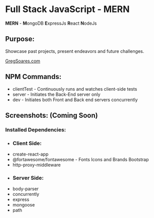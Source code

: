 # Full Stack JavaScript - MERN
   **MERN** - **M**ongoDB **E**xpressJs **R**eact **N**odeJs 

## Purpose:
  Showcase past projects, present endeavors and future challenges.
  
[GregSoares.com](https://gregsoares.com)

## NPM Commands:

 * clientTest - Continuously runs and watches client-side tests
 * server - Initiates the Back-End server only
 * dev - Initiates both Front and Back end servers concurrently

## Screenshots: (Coming Soon)

### Installed Dependencies: 
    
- ### Client Side: 
 * create-react-app
 * @fortawesome/fontawesome - Fonts Icons and Brands Bootstrap 
 * http-proxy-middleware 

- ### Server Side: 
 * body-parser 
 * concurrently 
 * express 
 * mongoose 
 * path
